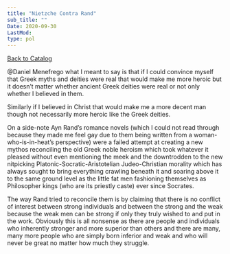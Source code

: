 ```yaml
---
title: "Nietzche Contra Rand"
sub_title: ""
Date: 2020-09-30
LastMod:
type: pol
---
```


[Back to Catalog](https://otaking.xyz/index.html)

@Daniel Menefrego what I meant to say is that if I could convince myself that Greek myths and deities were real that would make me more heroic but it doesn’t matter whether ancient Greek deities were real or not only whether I believed in them.

Similarly if I believed in Christ that would make me a more decent man though not necessarily more heroic like the Greek deities.

On a side-note Ayn Rand’s romance novels (which I could not read through because they made me feel gay due to them being written from a woman-who-is-in-heat’s perspective) were a failed attempt at creating a new mythos reconciling the old Greek noble heroism which took whatever it pleased without even mentioning the meek and the downtrodden to the new nitpicking Platonic-Socratic-Aristotelian Judeo-Christian morality which has always sought to bring everything crawling beneath it and soaring above it to the same ground level as the little fat men fashioning themselves as Philosopher kings (who are its priestly caste) ever since Socrates.

The way Rand tried to reconcile them is by claiming that there is no conflict of interest between strong individuals and between the strong and the weak because the weak men can be strong if only they truly wished to and put in the work. Obviously this is all nonsense as there are people and individuals who inherently stronger and more superior than others and there are many, many more people who are simply born inferior and weak and who will never be great no matter how much they struggle.
